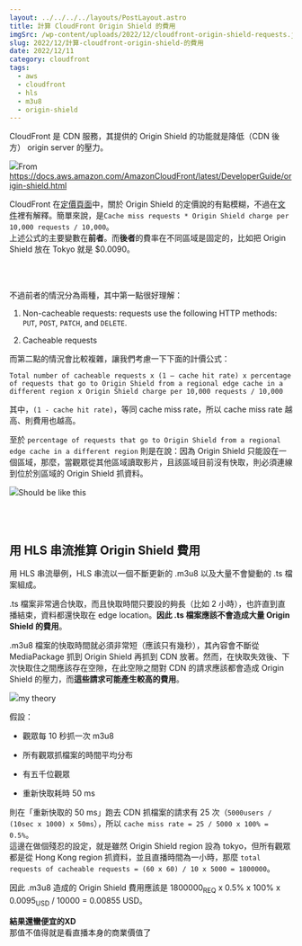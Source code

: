 ```yaml
---
layout: ../../../../layouts/PostLayout.astro
title: 計算 CloudFront Origin Shield 的費用
imgSrc: /wp-content/uploads/2022/12/cloudfront-origin-shield-requests.jpg
slug: 2022/12/計算-cloudfront-origin-shield-的費用
date: 2022/12/11
category: cloudfront
tags: 
  - aws
  - cloudfront
  - hls
  - m3u8
  - origin-shield
---
```


  
CloudFront 是 CDN 服務，其提供的 Origin Shield 的功能就是降低（CDN 後方） origin server 的壓力。



![](/images/AmazonCloudFront/latest/DeveloperGuide/images/origin-shield-with.png)From https://docs.aws.amazon.com/AmazonCloudFront/latest/DeveloperGuide/origin-shield.html



  
CloudFront 在[定價頁面](https://aws.amazon.com/cloudfront/pricing/#Feature_Pricing)中，關於 Origin Shield 的定價說的有點模糊，不過在[文件](https://docs.aws.amazon.com/AmazonCloudFront/latest/DeveloperGuide/origin-shield.html#origin-shield-costs)裡有解釋。簡單來說，是`Cache miss requests * Origin Shield charge per 10,000 requests / 10,000`。<br>
上述公式的主要變數在**前者**。而**後者**的費率在不同區域是固定的，比如把 Origin Shield 放在 Tokyo 就是 $0.0090。







<br><br>



  
不過前者的情況分為兩種，其中第一點很好理解：




  
1. Non-cacheable requests: requests use the following HTTP methods: `PUT`, `POST`, `PATCH`, and `DELETE`.



  
2. Cacheable requests




  
而第二點的情況會比較複雜，讓我們考慮一下下面的計價公式：



  
`Total number of cacheable requests x (1 – cache hit rate) x percentage of requests that go to Origin Shield from a regional edge cache in a different region x Origin Shield charge per 10,000 requests / 10,000`



  
其中，`(1 - cache hit rate)`，等同 cache miss rate，所以 cache miss rate 越高、則費用也越高。



  
至於 `percentage of requests that go to Origin Shield from a regional edge cache in a different region` 則是在說：因為 Origin Shield 只能設在一個區域，那麼，當觀眾從其他區域讀取影片，且該區域目前沒有快取，則必須連線到位於別區域的 Origin Shield 抓資料。



![](/wp-content/uploads/2022/12/cloudfront-origin-shield-cacheable-request-cost-explain.jpg)Should be like this



<br><br>



  
## 用 HLS 串流推算 Origin Shield 費用



  
用 HLS 串流舉例，HLS 串流以一個不斷更新的 .m3u8 以及大量不會變動的 .ts 檔案組成。



  
.ts 檔案非常適合快取，而且快取時間只要設的夠長（比如 2 小時），也許直到直播結束，資料都還快取在 edge location。**因此 .ts 檔案應該不會造成大量 Origin Shield 的費用**。



  
.m3u8 檔案的快取時間就必須非常短（應該只有幾秒），其內容會不斷從 MediaPackage 抓到 Origin Shield 再抓到 CDN 放著。然而，在快取失效後、下次快取住之間應該存在空隙，在此空隙之間對 CDN 的請求應該都會造成 Origin Shield 的壓力，而**這些請求可能產生較高的費用**。



![](/wp-content/uploads/2022/12/cloudfront-origin-shield-requests.jpg)my theory



  
假設：




  
- 觀眾每 10 秒抓一次 m3u8



  
- 所有觀眾抓檔案的時間平均分布



  
- 有五千位觀眾



  
- 重新快取耗時 50 ms




  
則在「重新快取的 50 ms」跑去 CDN 抓檔案的請求有 25 次（`5000users / (10sec x 1000) x 50ms`），所以 `cache miss rate = 25 / 5000 x 100% = 0.5%`。<br>
這邊在做個殘忍的設定，就是雖然 Origin Shield region 設為 tokyo，但所有觀眾都是從 Hong Kong region 抓資料，並且直播時間為一小時，那麼 `total requests of cacheable requests = (60 x 60) / 10 x 5000 = 1800000`。



  
因此 .m3u8 造成的 Origin Shield 費用應該是 1800000<sub>REQ</sub> x 0.5% x 100% x 0.0095<sub>USD</sub> / 10000 = 0.00855 USD。



  
**結果還蠻便宜的XD**<br>
那值不值得就是看直播本身的商業價值了

